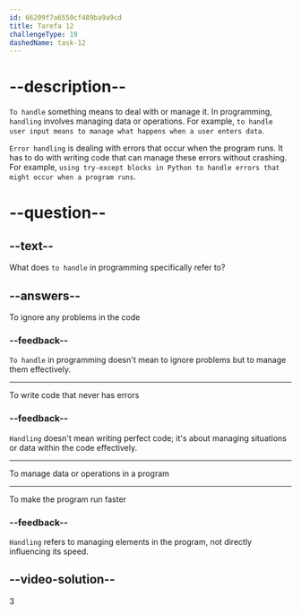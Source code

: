 ```yaml
---
id: 66209f7a6550cf489ba9a9cd
title: Tarefa 12
challengeType: 19
dashedName: task-12
---
```


# --description--

`To handle` something means to deal with or manage it. In programming, `handling` involves managing data or operations. For example, `to handle user input means to manage what happens when a user enters data`.

`Error handling` is dealing with errors that occur when the program runs. It has to do with writing code that can manage these errors without crashing. For example, `using try-except blocks in Python to handle errors that might occur when a program runs`.

# --question--

## --text--

What does `to handle` in programming specifically refer to?

## --answers--

To ignore any problems in the code

### --feedback--

`To handle` in programming doesn't mean to ignore problems but to manage them effectively.

---

To write code that never has errors

### --feedback--

`Handling` doesn't mean writing perfect code; it's about managing situations or data within the code effectively.

---

To manage data or operations in a program

---

To make the program run faster

### --feedback--

`Handling` refers to managing elements in the program, not directly influencing its speed.

## --video-solution--

3
